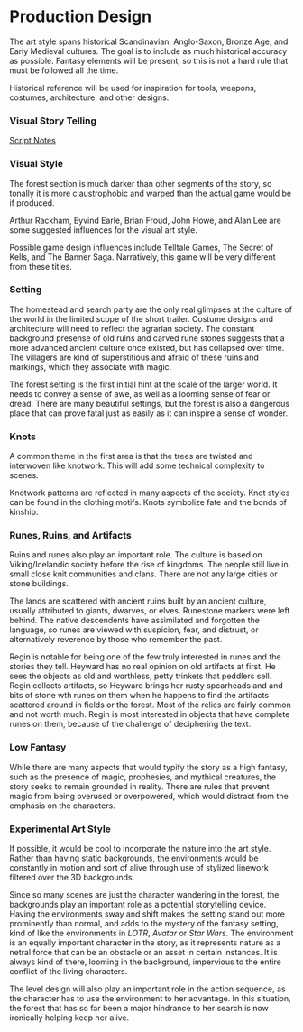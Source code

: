 # Production Design
The art style spans historical Scandinavian, Anglo-Saxon, Bronze Age, and Early Medieval cultures.  The goal  is to include as much historical accuracy as possible.  Fantasy elements will be present, so this is not a hard rule that must be followed all the time.

Historical reference will be used for inspiration for tools, weapons, costumes, architecture, and other designs.

### Visual Story Telling
[Script Notes](https://github.com/jcongerkallas1/Folkvangr/blob/master/Documents/script_notes.md)

### Visual Style
The forest section is much darker than other segments of the story, so tonally it is more claustrophobic and warped than the actual game would be if produced.

Arthur Rackham, Eyvind Earle, Brian Froud, John Howe, and Alan Lee are some suggested influences for the visual art style.

Possible game design influences include Telltale Games, The Secret of Kells, and The Banner Saga.  Narratively, this game will be very different from these titles.  

### Setting
The homestead and search party are the only real glimpses at the culture of the world in the limited scope of the short trailer.  Costume designs and architecture will need to reflect the agrarian society.  The constant background presense of old ruins and carved rune stones suggests that a more advanced ancient culture once existed, but has collapsed over time.  The villagers are kind of superstitious and afraid of these ruins and markings, which they associate with magic.

The forest setting is the first initial hint at the scale of the larger world.  It needs to convey a sense of awe, as well as a looming sense of fear or dread.  There are many beautiful settings, but the forest is also a dangerous place that can prove fatal just as easily as it can inspire a sense of wonder.  

### Knots
A common theme in the first area is that the trees are twisted and interwoven like knotwork.  This will add some technical complexity to scenes.

Knotwork patterns are reflected in many aspects of the society.  Knot styles can be found in the clothing motifs.  Knots symbolize fate and the bonds of kinship.

### Runes, Ruins, and Artifacts

Ruins and runes also play an important role.  The culture is based on Viking/Icelandic society before the rise of kingdoms.  The people still live in small close knit communities and clans.  There are not any large cities or stone buildings.  

The lands are scattered with ancient ruins built by an ancient culture, usually attributed to giants, dwarves, or elves.  Runestone markers were left behind.  The native descendents have assimilated and forgotten the language, so runes are viewed with suspicion, fear, and distrust, or alternatively reverence by those who remember the past.  

Regin is notable for being one of the few truly interested in runes and the stories they tell.  Heyward has no real opinion on old artifacts at first.  He sees the objects as old and worthless, petty trinkets that peddlers sell.  Regin collects artifacts, so Heyward brings her rusty spearheads and and bits of stone wth runes on them when he happens to find the artifacts scattered around in fields or the forest.  Most of the relics are fairly common and not worth much.  Regin is most interested in objects that have complete runes on them, because of the challenge of deciphering the text.

### Low Fantasy
While there are many aspects that would typify the story as a high fantasy, such as the presence of magic, prophesies, and mythical creatures, the story seeks to remain grounded in reality.  There are rules that prevent magic from being overused or overpowered, which would distract from the emphasis on the characters.

### Experimental Art Style
If possible, it would be cool to incorporate the nature into the art style.  Rather than having static backgrounds, the environments would be constantly in motion and sort of alive through use of stylized linework filtered over the 3D backgrounds. 

Since so many scenes are just the character wandering in the forest, the backgrounds play an important role as a potential storytelling device.  Having the environments sway and shift makes the setting stand out more prominently than normal, and adds to the mystery of the fantasy setting, kind of like the environments in *LOTR*, *Avatar* or *Star Wars*.  The environment is an equally important character in the story, as it represents nature as a netral force that can be an obstacle or an asset in certain instances.  It is always kind of there, looming in the background, impervious to the entire conflict of the living characters.

The level design will also play an important role in the action sequence, as the character has to use the environment to her advantage.  In this situation, the forest that has so far been a major hindrance to her search is now ironically helping keep her alive.
